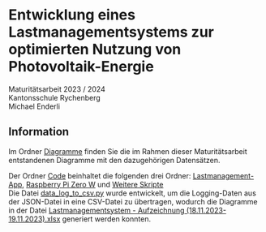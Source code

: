# Entwicklung eines Lastmanagementsystems zur optimierten Nutzung von Photovoltaik-Energie
Maturitätsarbeit 2023 / 2024  
Kantonsschule Rychenberg  
Michael Enderli

## Information
Im Ordner [Diagramme](https://github.com/LaTartaRugaa/Lastmanagement-System/tree/main/Diagramme) finden Sie die im Rahmen dieser Maturitätsarbeit entstandenen Diagramme mit den dazugehörigen Datensätzen.  

Der Ordner [Code](https://github.com/LaTartaRugaa/Lastmanagement-System/tree/main/Code) beinhaltet die folgenden drei Ordner: [Lastmanagement-App](https://github.com/LaTartaRugaa/Lastmanagement-System/tree/main/Code/Lastmanagement-App), [Raspberry Pi Zero W](https://github.com/LaTartaRugaa/Lastmanagement-System/tree/main/Code/Raspberry%20Pi%20Zero%20W) und [Weitere Skripte](https://github.com/LaTartaRugaa/Lastmanagement-System/tree/main/Code/Weitere%20Skripte)  
Die Datei [data_log_to_csv.py](https://github.com/LaTartaRugaa/Lastmanagement-System/blob/main/Code/Weitere%20Skripte/data_log_to_csv.py) wurde entwickelt, um die Logging-Daten aus der JSON-Datei in eine CSV-Datei zu übertragen, wodurch die Diagramme in der Datei [Lastmanagementsystem - Aufzeichnung (18.11.2023-19.11.2023).xlsx](https://github.com/LaTartaRugaa/Lastmanagement-System/blob/main/Diagramme/Lastmanagementsystem%20-%20Aufzeichnung%20(18.11.2023-19.11.2023).xlsx) generiert werden konnten.
